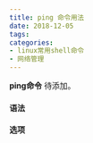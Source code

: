 ```yaml
---
title: ping 命令用法
date: 2018-12-05
tags:
categories: 
- linux常用shell命令
- 网络管理
---
```

**ping命令** 待添加。
<!-- more --> 
#### **语法**


#### **选项**
